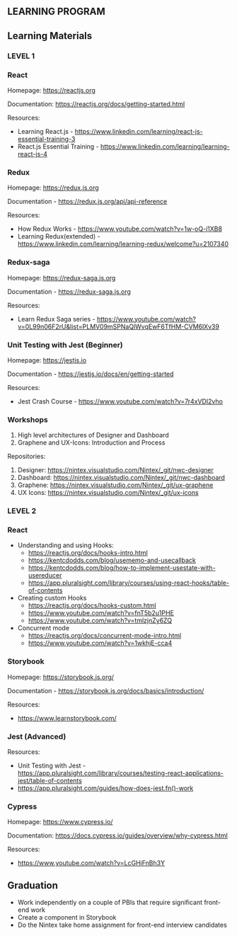 ## LEARNING PROGRAM

## Learning Materials

### LEVEL 1

### React
Homepage: https://reactjs.org

Documentation: https://reactjs.org/docs/getting-started.html

Resources: 
- Learning React.js - https://www.linkedin.com/learning/react-js-essential-training-3
- React.js Essential Training - https://www.linkedin.com/learning/learning-react-js-4

### Redux 
Homepage: https://redux.js.org

Documentation - https://redux.js.org/api/api-reference

Resources: 
- How Redux Works - https://www.youtube.com/watch?v=1w-oQ-i1XB8
- Learning Redux(extended) - https://www.linkedin.com/learning/learning-redux/welcome?u=2107340

### Redux-saga
Homepage: https://redux-saga.js.org

Documentation - https://redux-saga.js.org

Resources:
- Learn Redux Saga series - https://www.youtube.com/watch?v=0L99n06F2rU&list=PLMV09mSPNaQlWvqEwF6TfHM-CVM6lXv39

### Unit Testing with Jest (Beginner)
Homepage: https://jestjs.io

Documentation - https://jestjs.io/docs/en/getting-started

Resources: 
- Jest Crash Course - https://www.youtube.com/watch?v=7r4xVDI2vho

### Workshops
1) High level architectures of Designer and Dashboard
2) Graphene and UX-Icons: Introduction and Process

Repositories:
1) Designer: https://nintex.visualstudio.com/Nintex/_git/nwc-designer
2) Dashboard: https://nintex.visualstudio.com/Nintex/_git/nwc-dashboard
3) Graphene: https://nintex.visualstudio.com/Nintex/_git/ux-graphene
4) UX Icons: https://nintex.visualstudio.com/Nintex/_git/ux-icons

### LEVEL 2

### React
- Understanding and using Hooks: 
    - https://reactjs.org/docs/hooks-intro.html
    - https://kentcdodds.com/blog/usememo-and-usecallback
    - https://kentcdodds.com/blog/how-to-implement-usestate-with-usereducer
    - https://app.pluralsight.com/library/courses/using-react-hooks/table-of-contents
- Creating custom Hooks
    -   https://reactjs.org/docs/hooks-custom.html
    -   https://www.youtube.com/watch?v=fnT5b2u1PHE
    -   https://www.youtube.com/watch?v=tmlzjnZy6ZQ
- Concurrent mode
    - https://reactjs.org/docs/concurrent-mode-intro.html
    - https://www.youtube.com/watch?v=1wkhjE-cca4

### Storybook
Homepage: https://storybook.js.org/

Documentation - https://storybook.js.org/docs/basics/introduction/

Resources: 
- https://www.learnstorybook.com/

### Jest (Advanced)
Resources: 
- Unit Testing with Jest - https://app.pluralsight.com/library/courses/testing-react-applications-jest/table-of-contents
- https://app.pluralsight.com/guides/how-does-jest.fn()-work

### Cypress 
Homepage: https://www.cypress.io/

Documentation: https://docs.cypress.io/guides/overview/why-cypress.html

Resources: 
- https://www.youtube.com/watch?v=LcGHiFnBh3Y

## Graduation
- Work independently on a couple of PBIs that require significant front-end work
- Create a component in Storybook
- Do the Nintex take home assignment for front-end interview candidates
